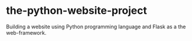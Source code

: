 # the-python-website-project
Building a website using Python programming language and Flask as a the web-framework.
